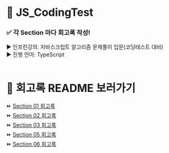 # 🚀 JS_CodingTest

### ✅ 각 Section 마다 회고록 작성!

▶ 인프런강의: 자바스크립트 알고리즘 문제풀이 입문(코딩테스트 대비)<br>
▶ 진행 언어: TypeScript<br>
<br>

# 💯 회고록 README 보러가기

⏩ [Section 01 회고록](https://github.com/Croossh/TS_CodingTest/tree/main/Section01)<br>
⏩ [Section 02 회고록](https://github.com/Croossh/TS_CodingTest/tree/main/Section02)<br>
⏩ [Section 03 회고록](https://github.com/Croossh/TS_CodingTest/tree/main/Section03)<br>
⏩ [Section 05 회고록](https://github.com/Croossh/TS_CodingTest/tree/main/Section05)<br>
⏩ [Section 06 회고록](https://github.com/Croossh/TS_CodingTest/tree/main/Section06)<br>
